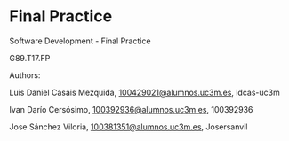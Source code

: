 # Final Practice

Software Development - Final Practice

G89.T17.FP

Authors:

Luis Daniel Casais Mezquida, 100429021@alumnos.uc3m.es, ldcas-uc3m

Ivan Darío Cersósimo, 100392936@alumnos.uc3m.es, 100392936

Jose Sánchez Viloria, 100381351@alumnos.uc3m.es, Josersanvil
